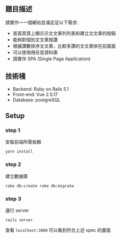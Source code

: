 ## 題目描述
請實作⼀一個網站並滿⾜足以下需求:

- ⾸首⾴頁上顯⽰示⽂文章列列表和建立⽂文章的按鈕
- 能夠對個別⽂文章按讚
- 根據讚數排序⽂文章，比較多讚的⽂文章排在前⾯面
- 可以使⽤用任意資料庫
- 請實作 SPA (Single Page Application)

## 技術棧

- Backend: Ruby on Rails 5.1
- Front-end: Vue 2.5.17
- Database: postgreSQL

## Setup

### step 1

安裝前端所需依賴

```
yarn install
```

### step 2

建立數據庫

```
rake db:create rake db:migrate
```

### step 3

運行 server

```
rails server
```

查看 `localhost:3000` 可以看到符合上述 spec 的畫面
